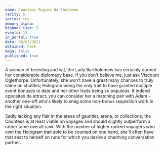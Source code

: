 ```yaml
---
name: Countess Regina Bartholomew
rarity: 5
series: tng
memory_alpha:
bigbook_tier: 5
events: 11
in_portal: true
date: 06/07/2021
obtained: Pack
mega: false
published: true
---
```


A woman of breeding and wit, the Lady Bartholomew has certainly earned her considerable diplomacy base. If you don't believe me, just ask Viscount Oglethorpe. Unfortunately, she won't have a great many chances to truly shine on shuttles; Hologram being the only trait to have granted multiple event bonuses to date and her other traits being so populous. If indeed opposites do attract, you can consider her a matching pair with Adam - another one-off who's likely to snag some non-bonus requisition work in the right situation.

Sadly lacking any flair in the areas of gauntlet, arena, or collections, the Countess is at least viable on voyages and should slightly outperform a rather tame overall rank. With the number of higher ranked voyagers who own the Hologram trait able to be counted on one hand, she'll often have that seat to herself on runs for which you desire a charming conversation partner.
